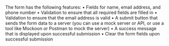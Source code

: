 The form has the following features:
•	Fields for name, email address, and phone number
•	Validation to ensure that all required fields are filled in
•	Validation to ensure that the email address is valid
•	A submit button that sends the form data to a server (you can use a mock server or API, or use a tool like Mockoon or Postman to mock the server)
•	A success message that is displayed upon successful submission
•	Clear the form fields upon successful submission
